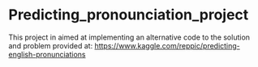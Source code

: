 # Predicting_pronounciation_project
This project in aimed at implementing an alternative code to the solution and problem provided at: https://www.kaggle.com/reppic/predicting-english-pronunciations
